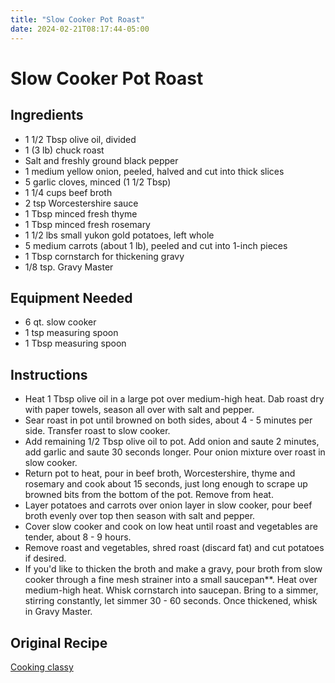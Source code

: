 ```yaml
---
title: "Slow Cooker Pot Roast"
date: 2024-02-21T08:17:44-05:00
---
```


# Slow Cooker Pot Roast

## Ingredients

- 1 1/2 Tbsp olive oil, divided
- 1 (3 lb) chuck roast
- Salt and freshly ground black pepper
- 1 medium yellow onion, peeled, halved and cut into thick slices
- 5 garlic cloves, minced (1 1/2 Tbsp)
- 1 1/4 cups beef broth
- 2 tsp Worcestershire sauce
- 1 Tbsp minced fresh thyme
- 1 Tbsp minced fresh rosemary
- 1 1/2 lbs small yukon gold potatoes, left whole
- 5 medium carrots (about 1 lb), peeled and cut into 1-inch pieces
- 1 Tbsp cornstarch for thickening gravy
- 1/8 tsp. Gravy Master

## Equipment Needed

- 6 qt. slow cooker
- 1 tsp measuring spoon
- 1 Tbsp measuring spoon

## Instructions

- Heat 1 Tbsp olive oil in a large pot over medium-high heat. Dab roast dry with paper towels, season all over with salt and pepper.
- Sear roast in pot until browned on both sides, about 4 - 5 minutes per side. Transfer roast to slow cooker. 
- Add remaining 1/2 Tbsp olive oil to pot. Add onion and saute 2 minutes, add garlic and saute 30 seconds longer. Pour onion mixture over roast in slow cooker. 
- Return pot to heat, pour in beef broth, Worcestershire, thyme and rosemary and cook about 15 seconds, just long enough to scrape up browned bits from the bottom of the pot. Remove from heat.
- Layer potatoes and carrots over onion layer in slow cooker, pour beef broth evenly over top then season with salt and pepper.
- Cover slow cooker and cook on low heat until roast and vegetables are tender, about 8 - 9 hours.
- Remove roast and vegetables, shred roast (discard fat) and cut potatoes if desired.
- If you'd like to thicken the broth and make a gravy, pour broth from slow cooker through a fine mesh strainer into a small saucepan**. Heat over medium-high heat. Whisk cornstarch into saucepan. Bring to a simmer, stirring constantly, let simmer 30 - 60 seconds. Once thickened, whisk in Gravy Master.

## Original Recipe

[Cooking classy](https://www.cookingclassy.com/slow-cooker-pot-roast/#jump-to-recipe)
